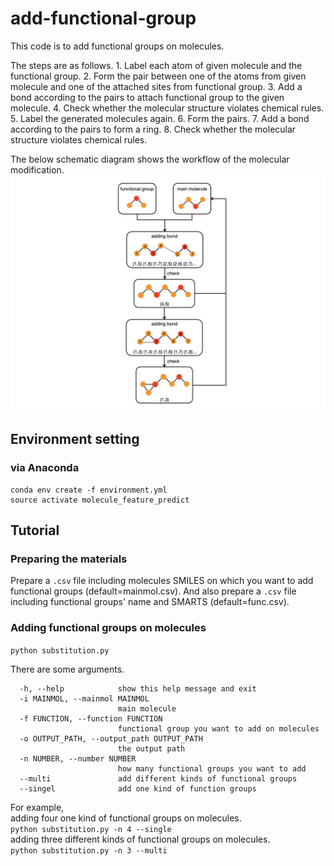 # add-functional-group
This code is to add functional groups on molecules. 

The steps are as follows. 1. Label each atom of given molecule and the functional group. 2. Form the pair between one of the atoms from given molecule and one of the attached sites from functional group. 3. Add a bond according to the pairs to attach functional group to the given molecule. 4. Check whether the molecular structure violates chemical rules. 5. Label the generated molecules again. 6. Form the pairs. 7. Add a bond according to the pairs to form a ring. 8. Check whether the molecular structure violates chemical rules.

The below schematic diagram shows the workflow of the molecular modification.  
![image](https://github.com/AustinApple/add_function_group/blob/master/molecule_modification_algorithm.001.png)
## Environment setting 
### via Anaconda
```
conda env create -f environment.yml
source activate molecule_feature_predict
```

## Tutorial 
### Preparing the materials
Prepare a `.csv` file including molecules SMILES on which you want to add functional groups (default=mainmol.csv). And also prepare a `.csv` file including functional groups' name and SMARTS (default=func.csv). 
### Adding functional groups on molecules
`python substitution.py`

There are some arguments.

```
  -h, --help            show this help message and exit
  -i MAINMOL, --mainmol MAINMOL
                        main molecule
  -f FUNCTION, --function FUNCTION
                        functional group you want to add on molecules
  -o OUTPUT_PATH, --output_path OUTPUT_PATH
                        the output path
  -n NUMBER, --number NUMBER
                        how many functional groups you want to add
  --multi               add different kinds of functional groups
  --singel              add one kind of function groups
```

For example,  
adding four one kind of functional groups on molecules.  
`python substitution.py -n 4 --single`  
adding three different kinds of functional groups on molecules.  
`python substitution.py -n 3 --multi`
